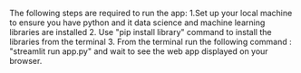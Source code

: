 The following steps are required to run the app:
1.Set up your local machine to ensure you have python and it data science and machine learning libraries are installed
2. Use "pip install library" command to install the libraries from the terminal
3. From the terminal run the following command : "streamlit run app.py" and wait to see the web app displayed on your browser.
